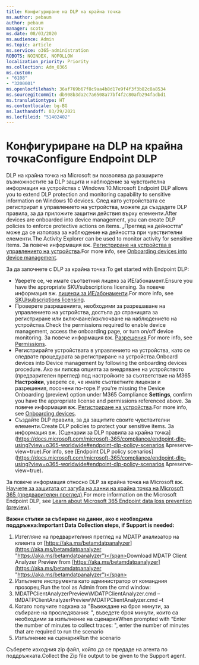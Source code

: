```yaml
---
title: Конфигуриране на DLP на крайна точка
ms.author: pebaum
author: pebaum
manager: scotv
ms.date: 08/03/2020
ms.audience: Admin
ms.topic: article
ms.service: o365-administration
ROBOTS: NOINDEX, NOFOLLOW
localization_priority: Priority
ms.collection: Adm_O365
ms.custom:
- "6108"
- "3200001"
ms.openlocfilehash: 36af769b67f8c9aa4b8d17e9f4f3f3b82c8a8534
ms.sourcegitcommit: db908b3da2c7a6508a77bf4f2c80afb294fadbd1
ms.translationtype: HT
ms.contentlocale: bg-BG
ms.lasthandoff: 03/29/2021
ms.locfileid: "51402402"
---
```

# <a name="configure-endpoint-dlp"></a><span data-ttu-id="7ed4f-102">Конфигуриране на DLP на крайна точка</span><span class="sxs-lookup"><span data-stu-id="7ed4f-102">Configure Endpoint DLP</span></span>

<span data-ttu-id="7ed4f-103">DLP на крайна точка на Microsoft ви позволява да разширите възможностите за DLP защита и наблюдение за чувствителна информация на устройства с Windows 10.</span><span class="sxs-lookup"><span data-stu-id="7ed4f-103">Microsoft Endpoint DLP allows you to extend DLP protection and monitoring capability to sensitive information on Windows 10 devices.</span></span> <span data-ttu-id="7ed4f-104">След като устройствата се регистрират в управлението на устройства, можете да създадете DLP правила, за да приложите защитни действия върху елементи.</span><span class="sxs-lookup"><span data-stu-id="7ed4f-104">After devices are onboarded into device management, you can create DLP policies to enforce protective actions on items.</span></span> <span data-ttu-id="7ed4f-105">„Преглед на дейността“ може да се използва за наблюдение на дейността при чувствителни елементи.</span><span class="sxs-lookup"><span data-stu-id="7ed4f-105">The Activity Explorer can be used to monitor activity for sensitive items.</span></span> <span data-ttu-id="7ed4f-106">За повече информация вж. [Регистриране на устройства в управлението на устройства](https://docs.microsoft.com/microsoft-365/compliance/endpoint-dlp-getting-started#onboarding-devices-into-device-management).</span><span class="sxs-lookup"><span data-stu-id="7ed4f-106">For more info, see [Onboarding devices into device management](https://docs.microsoft.com/microsoft-365/compliance/endpoint-dlp-getting-started#onboarding-devices-into-device-management).</span></span>  

<span data-ttu-id="7ed4f-107">За да започнете с DLP за крайна точка:</span><span class="sxs-lookup"><span data-stu-id="7ed4f-107">To get started with Endpoint DLP:</span></span>

- <span data-ttu-id="7ed4f-108">Уверете се, че имате съответния лиценз за ИЕ/абонамент.</span><span class="sxs-lookup"><span data-stu-id="7ed4f-108">Ensure you have the appropriate SKU/subscriptions licensing.</span></span> <span data-ttu-id="7ed4f-109">За повече информация вж. [лицензи за ИЕ/абонаменти](https://docs.microsoft.com/microsoft-365/compliance/endpoint-dlp-getting-started#skusubscriptions-licensing).</span><span class="sxs-lookup"><span data-stu-id="7ed4f-109">For more info, see [SKU/subscriptions licensing](https://docs.microsoft.com/microsoft-365/compliance/endpoint-dlp-getting-started#skusubscriptions-licensing).</span></span>
- <span data-ttu-id="7ed4f-110">Проверете разрешенията, необходими за разрешаване на управлението на устройства, достъпа до страницата за регистриране или включване/изключване на наблюдението на устройства.</span><span class="sxs-lookup"><span data-stu-id="7ed4f-110">Check the permissions required to enable device management, access the onboarding page, or turn on/off device monitoring.</span></span> <span data-ttu-id="7ed4f-111">За повече информация вж. [Разрешения](https://docs.microsoft.com/microsoft-365/compliance/endpoint-dlp-getting-started#permissions).</span><span class="sxs-lookup"><span data-stu-id="7ed4f-111">For more info, see [Permissions](https://docs.microsoft.com/microsoft-365/compliance/endpoint-dlp-getting-started#permissions).</span></span>
- <span data-ttu-id="7ed4f-112">Регистрирайте устройствата в управлението на устройства, като се следвате процедурата за регистриране на устройства.</span><span class="sxs-lookup"><span data-stu-id="7ed4f-112">Onboard devices into Device management by following the onboarding devices procedure.</span></span> <span data-ttu-id="7ed4f-113">Ако ви липсва опцията за внедряване на устройството (предварителен преглед) под настройките за съответствие на M365  **Настройки**, уверете се, че имате съответните лицензи и разрешения, посочени по-горе.</span><span class="sxs-lookup"><span data-stu-id="7ed4f-113">If you're missing the Device Onboarding (preview) option under M365 Compliance  **Settings**, confirm you have the appropriate license and permissions referenced above.</span></span> <span data-ttu-id="7ed4f-114">За повече информация вж. [Регистриране на устройства](https://docs.microsoft.com/microsoft-365/compliance/endpoint-dlp-getting-started#onboarding-devices).</span><span class="sxs-lookup"><span data-stu-id="7ed4f-114">For more info, see [Onboarding devices](https://docs.microsoft.com/microsoft-365/compliance/endpoint-dlp-getting-started#onboarding-devices).</span></span> 
- <span data-ttu-id="7ed4f-115">Създайте DLP правила, за да защитите своите чувствителни елементи.</span><span class="sxs-lookup"><span data-stu-id="7ed4f-115">Create DLP policies to protect your sensitive items.</span></span> <span data-ttu-id="7ed4f-116">За информация вж. [Сценарии за DLP правила за крайна точка](https://docs.microsoft.com/microsoft-365/compliance/endpoint-dlp-using?view=o365-worldwide#endpoint-dlp-policy-scenarios &preserve-view=true).</span><span class="sxs-lookup"><span data-stu-id="7ed4f-116">For info, see [Endpoint DLP policy scenarios](https://docs.microsoft.com/microsoft-365/compliance/endpoint-dlp-using?view=o365-worldwide#endpoint-dlp-policy-scenarios &preserve-view=true).</span></span>

<span data-ttu-id="7ed4f-117">За повече информация относно DLP за крайна точка на Microsoft вж. [Научете за защитата от загуба на данни на крайна точка на Microsoft 365 (предварителен преглед)](https://docs.microsoft.com/microsoft-365/compliance/endpoint-dlp-learn-about).</span><span class="sxs-lookup"><span data-stu-id="7ed4f-117">For more information on the Microsoft Endpoint DLP, see [Learn about Microsoft 365 Endpoint data loss prevention (preview)](https://docs.microsoft.com/microsoft-365/compliance/endpoint-dlp-learn-about).</span></span>

<span data-ttu-id="7ed4f-118">**Важни стъпки за събиране на данни, ако е необходима поддръжка:**</span><span class="sxs-lookup"><span data-stu-id="7ed4f-118">**Important Data Collection steps, if Support is needed:**</span></span>

1. <span data-ttu-id="7ed4f-119">Изтегляне на предварителния преглед на MDATP анализатор на клиента от [https://aka.ms/betamdatpanalyzer](https://aka.ms/betamdatpanalyzer "https://aka.ms/betamdatpanalyzer")</span><span class="sxs-lookup"><span data-stu-id="7ed4f-119">Download MDATP Client Analyzer Preview from [https://aka.ms/betamdatpanalyzer](https://aka.ms/betamdatpanalyzer "https://aka.ms/betamdatpanalyzer")</span></span>
2. <span data-ttu-id="7ed4f-120">Изпълнете инструмента като администратор от командния прозорец:</span><span class="sxs-lookup"><span data-stu-id="7ed4f-120">Run the tool as Admin from the cmd window:</span></span>
3. <span data-ttu-id="7ed4f-121">MDATPClientAnalyzerPreview\MDATPClientAnalyzer.cmd –t</span><span class="sxs-lookup"><span data-stu-id="7ed4f-121">MDATPClientAnalyzerPreview\MDATPClientAnalyzer.cmd –t</span></span>
4. <span data-ttu-id="7ed4f-122">Когато получите подкана за "Въвеждане на броя минути, за събиране на проследявания: ", въведете броя минути, които са необходими за изпълнение на сценария</span><span class="sxs-lookup"><span data-stu-id="7ed4f-122">When prompted with “Enter the number of minutes to collect traces: ", enter the number of minutes that are required to run the scenario</span></span>
5. <span data-ttu-id="7ed4f-123">Изпълнение на сценария</span><span class="sxs-lookup"><span data-stu-id="7ed4f-123">Run the scenario</span></span>

<span data-ttu-id="7ed4f-124">Съберете изходния zip файл, който да се предаде на агента по поддръжката.</span><span class="sxs-lookup"><span data-stu-id="7ed4f-124">Collect the Zip file output to be given to the Support agent.</span></span>
